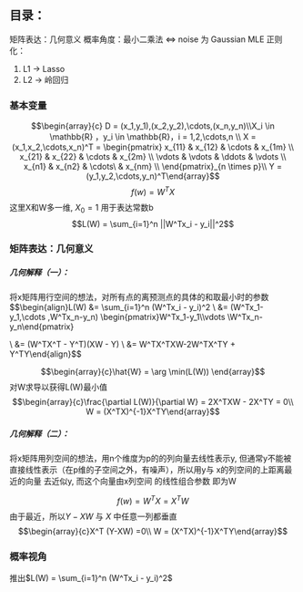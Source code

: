 ## 目录：
矩阵表达：几何意义
概率角度：最小二乘法 $\iff$ noise 为 Gaussian MLE
正则化：
1. L1 $\rightarrow$  Lasso
2. L2 $\rightarrow$ 岭回归 

### 基本变量
$$\begin{array}{c} D = (x_1,y_1),(x_2,y_2),\cdots,(x_n,y_n)\\X_i \in \mathbb{R} ，y_i \in \mathbb{R}，i = 1,2,\cdots,n \\ X = (x_1,x_2,\cdots,x_n)^T = \begin{pmatrix}
x_{11} & x_{12}  & \cdots   & x_{1m}   \\
x_{21} & x_{22}  & \cdots   & x_{2m}  \\
\vdots & \vdots  & \ddots   & \vdots  \\
x_{n1} & x_{n2}  & \cdots\  & x_{nm}  \\
\end{pmatrix}_{n \times p}\\
Y = (y_1,y_2,\cdots,y_n)^T\end{array}$$
$$f(w) = W^T X$$
这里X和W多一维, $X_0 = 1$ 用于表达常数b
$$L(W) = \sum_{i=1}^n ||W^Tx_i - y_i||^2$$

### 矩阵表达：几何意义
##### 几何解释（一）：
将x矩阵用行空间的想法，对所有点的离预测点的具体的和取最小时的参数
$$\begin{align}L(W) &= \sum_{i=1}^n (W^Tx_i - y_i)^2 \\ &= (W^Tx_1-y_1,\cdots ,W^Tx_n-y_n) \begin{pmatrix}W^Tx_1-y_1\\\vdots \\W^Tx_n-y_n\end{pmatrix} 

\\ &= (W^TX^T - Y^T)(XW - Y) \\ &= W^TX^TXW-2W^TX^TY + Y^TY\end{align}$$

$$\begin{array}{c}\hat{W} = \arg \min(L(W)) \end{array}$$
对W求导以获得L(W)最小值
$$\begin{array}{c}\frac{\partial L(W)}{\partial W} = 2X^TXW - 2X^TY = 0\\ W =  (X^TX)^{-1}X^TY\end{array}$$
##### 几何解释（二）：
将x矩阵用列空间的想法，用n个维度为p的的列向量去线性表示y, 但通常y不能被直接线性表示（在p维的子空间之外，有噪声），所以用y与 x的列空间的上距离最近的向量 去近似y, 而这个向量由x列空间 的线性组合参数 即为W

$$f(w) = W^TX = X^T W$$
由于最近，所以$Y - XW$ 与 $X$  中任意一列都垂直
$$\begin{array}{c}X^T (Y-XW) =0\\ W =  (X^TX)^{-1}X^TY\end{array}$$ 
### 概率视角
推出$L(W) = \sum_{i=1}^n (W^Tx_i - y_i)^2$
